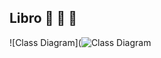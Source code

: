 ## Libro   :closed_book: :green_book: :blue_book: 

![Class Diagram](![Class Diagram](http://www.plantuml.com/plantuml/png/hLHXYwiu5FtkhmZxlhHRvz61XTc5KbwUpJY2rgBEmB0i9Mhgo5fJaZYmpCv_tsZKn3eC3EoNDlVSUy-vEKdymGLceZbNrWLdV-E2W0EZ_v1CqEz-cJ8ADXkdeas-tO8toyegp3de4iUOiDSoA-bc0nQn_Mtzs-cqNY_1TljcWPNghTfV6JrW_XBWooOMhAmBMn5imHbVkfLbhQQKYwMrUgLb3d31I85PbrseRY1AqLJK1ds86q6P3RnQa88mK3Vd0oxA6dF9yPFIYk0QvCsbahmvpZsUrWDHATU3q9bomNeXlfYXqgIGvQJ6EHwIQdCEhGFCbQBkIoaRo3uIUy5fMPNYaugquLcVFb0s7zfwDuy2j4VWsD_kx-_knYC0DqQ74IhxDA0CREEvXIsQAW_7eNDvN19VEVHymGpBtar_d9b2c8DhqNhTa-m8pxxK07dMAIXtbdhvnGjWW_diciqqr0R_5tNVM13H7LgBgHFb2Z5LhngIJjji6J5pkciTsCwekeOv9ReVHvqGclXyLoQpe6gnCC6C4SpqnWOFIlumkZ2LC_2Xc71bLdk7hUaNvI15ilA2g_O-1pPbsKkPg-jyzO5GZoyUdYak1sF__0jWLl21Nh6xf2QCEkswVobvklxZzgwdLcaaVP3ErUs_jOgRr81vatQmhDLKY-KqdDFOu4EQvPMaS5Nv-FdW6fgJBiVXD844fWGQ-dY2pXtI8ZhPMeFizNhz--cad7dZ0eioU_Uzo7F2CTp3A8A9zwGHT33pkmW6CcyYtWuwBQ9rzLoVIYCtzA6EVEHwEdpmWhqM2NSw4qlz29hpkN8e3GHm5takzFMUmYTa23cFQ9-4LzcZ4qQ9hl7HCzhlJ97mW9vrV0XH08zJQv88kcZdmQbNMZOC9bduc8J763goICvZZ1j3Ru-I16an66iLMHkX0CK64CDddR-7Fn_zYJjnOjeiH_13jpkiguS9wCtDlrlm2m2tts-1_9y-IsiQgkgkk1wBBUFDW5-d1Vf6V5QbhywySAwdPfeDRhJ9RVuWTTwSg_y0=https://github.com/sofigb/libro.git)
